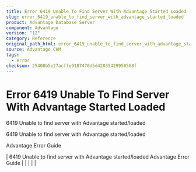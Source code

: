 ```yaml
---
title: Error 6419 Unable To Find Server With Advantage Started Loaded
slug: error_6419_unable_to_find_server_with_advantage_started_loaded
product: Advantage Database Server
component: Advantage
version: "12"
category: Reference
original_path_html: error_6419_unable_to_find_server_with_advantage_started_loaded.htm
source: Advantage CHM
tags:
  - error
checksum: 25408b5e27acffe9187470d5d42035429958568f
---
```


# Error 6419 Unable To Find Server With Advantage Started Loaded

6419 Unable to find server with Advantage started/loaded

6419 Unable to find server with Advantage started/loaded

Advantage Error Guide

| 6419 Unable to find server with Advantage started/loaded  Advantage Error Guide |  |  |  |  |
